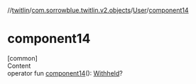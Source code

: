 //[twitlin](../../index.md)/[com.sorrowblue.twitlin.v2.objects](../index.md)/[User](index.md)/[component14](component14.md)



# component14  
[common]  
Content  
operator fun [component14](component14.md)(): [Withheld](../-withheld/index.md)?  



